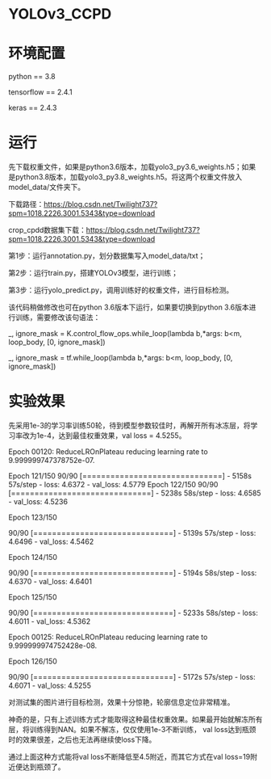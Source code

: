 # YOLOv3_CCPD

# 环境配置

python == 3.8

tensorflow == 2.4.1

keras == 2.4.3

# 运行

先下载权重文件，如果是python3.6版本，加载yolo3_py3.6_weights.h5；如果是python3.8版本，加载yolo3_py3.8_weights.h5。将这两个权重文件放入model_data/文件夹下。

下载路径：https://blog.csdn.net/Twilight737?spm=1018.2226.3001.5343&type=download

crop_cpdd数据集下载：https://blog.csdn.net/Twilight737?spm=1018.2226.3001.5343&type=download

第1步：运行annotation.py，划分数据集写入model_data/txt；

第2步：运行train.py，搭建YOLOv3模型，进行训练；

第3步：运行yolo_predict.py，调用训练好的权重文件，进行目标检测。

该代码稍做修改也可在python 3.6版本下运行，如果要切换到python 3.6版本进行训练，需要修改该句语法：

 _, ignore_mask = K.control_flow_ops.while_loop(lambda b,*args: b<m, loop_body, [0, ignore_mask])
 
 _, ignore_mask = tf.while_loop(lambda b,*args: b<m, loop_body, [0, ignore_mask])


# 实验效果

先采用1e-3的学习率训练50轮，待到模型参数较佳时，再解开所有冰冻层，将学习率改为1e-4，达到最佳权重效果，val loss = 4.5255。

Epoch 00120: ReduceLROnPlateau reducing learning rate to 9.999999747378752e-07.

Epoch 121/150
90/90 [==============================] - 5158s 57s/step - loss: 4.6372 - val_loss: 4.5779
Epoch 122/150
90/90 [==============================] - 5238s 58s/step - loss: 4.6585 - val_loss: 4.5236

Epoch 123/150

90/90 [==============================] - 5139s 57s/step - loss: 4.6496 - val_loss: 4.5462

Epoch 124/150

90/90 [==============================] - 5194s 58s/step - loss: 4.6370 - val_loss: 4.6401

Epoch 125/150

90/90 [==============================] - 5233s 58s/step - loss: 4.6011 - val_loss: 4.5362

Epoch 00125: ReduceLROnPlateau reducing learning rate to 9.999999974752428e-08.

Epoch 126/150

90/90 [==============================] - 5172s 57s/step - loss: 4.6071 - val_loss: 4.5255

对测试集的图片进行目标检测，效果十分惊艳，轮廓信息定位非常精准。

神奇的是，只有上述训练方式才能取得这种最佳权重效果。如果最开始就解冻所有层，将训练得到NAN。如果不解冻，仅仅使用1e-3不断训练， val loss达到瓶颈时的效果很差，之后也无法再继续使loss下降。

通过上面这种方式能将val loss不断降低至4.5附近，而其它方式在val loss=19附近便达到瓶颈了。
